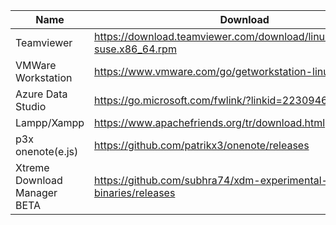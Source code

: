 |Name|Download|
|---|---|
|Teamviewer|<https://download.teamviewer.com/download/linux/teamviewer-suse.x86_64.rpm>|
|VMWare Workstation|<https://www.vmware.com/go/getworkstation-linux>|
|Azure Data Studio|<https://go.microsoft.com/fwlink/?linkid=2230946>|
|Lampp/Xampp|<https://www.apachefriends.org/tr/download.html>|
|p3x onenote(e.js)|<https://github.com/patrikx3/onenote/releases>|
|Xtreme Download Manager BETA|<https://github.com/subhra74/xdm-experimental-binaries/releases>|
